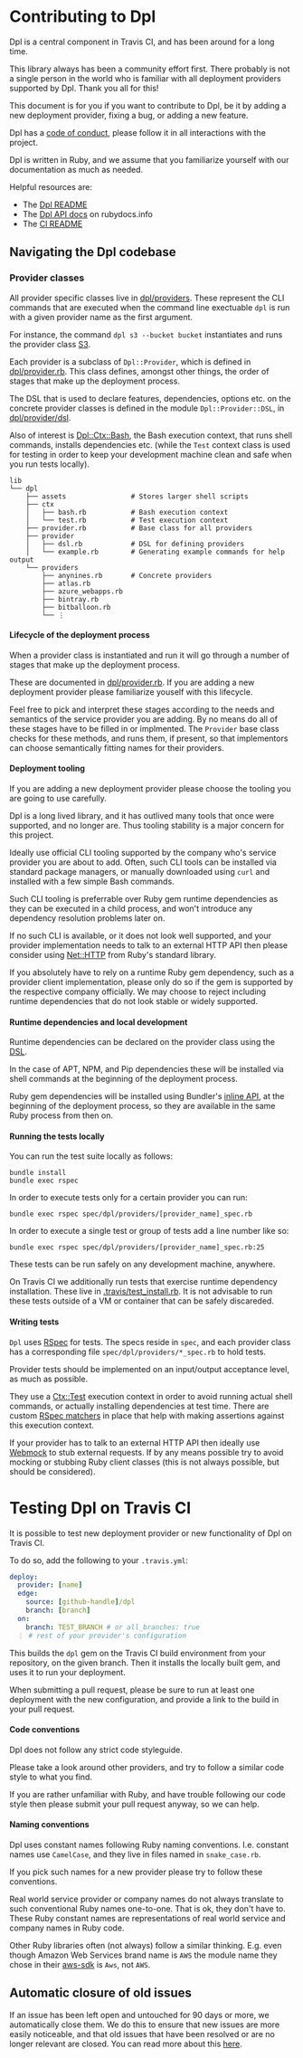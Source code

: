 # Contributing to Dpl

Dpl is a central component in Travis CI, and has been around for a long time.

This library always has been a community effort first. There probably is not a
single person in the world who is familiar with all deployment providers
supported by Dpl. Thank you all for this!

This document is for you if you want to contribute to Dpl, be it by adding a new
deployment provider, fixing a bug, or adding a new feature.

Dpl has a [code of conduct](CODE_OF_CONDUCT.md),
please follow it in all interactions with the project.

Dpl is written in Ruby, and we assume that you familiarize yourself with our
documentation as much as needed.

Helpful resources are:

* The [Dpl README](README.md)
* The [Dpl API docs](https://www.rubydoc.info/github/travis-ci/dpl) on rubydocs.info
* The [Cl README](https://github.com/svenfuchs/cl/blob/master/README.md)

## Navigating the Dpl codebase

### Provider classes

All provider specific classes live in [dpl/providers](lib/dpl/providers).
These represent the CLI commands that are executed when the command line
exectuable `dpl` is run with a given provider name as the first argument.

For instance, the command `dpl s3 --bucket bucket` instantiates and runs the provider
class [S3](lib/dpl/providers/s3.rb).

Each provider is a subclass of `Dpl::Provider`, which is defined in
[dpl/provider.rb](lib/dpl/provider.rb). This class defines, amongst other
things, the order of stages that make up the deployment process.

The DSL that is used to declare features, dependencies, options etc. on the
concrete provider classes is defined in the module `Dpl::Provider::DSL`, in
[dpl/provider/dsl](lib/dpl/provider/dsl.rb).

Also of interest is [Dpl::Ctx::Bash](lib/dpl/ctx/bash.rb), the Bash execution
context, that runs shell commands, installs dependencies etc. (while the `Test`
context class is used for testing in order to keep your development machine
clean and safe when you run tests locally).

```
lib
└── dpl
    ├── assets                # Stores larger shell scripts
    ├── ctx
    │   ├── bash.rb           # Bash execution context
    │   └── test.rb           # Test execution context
    ├── provider.rb           # Base class for all providers
    ├── provider
    │   ├── dsl.rb            # DSL for defining providers
    │   └── example.rb        # Generating example commands for help output
    └── providers
        ├── anynines.rb       # Concrete providers
        ├── atlas.rb
        ├── azure_webapps.rb
        ├── bintray.rb
        ├── bitballoon.rb
        └── ⋮
```

#### Lifecycle of the deployment process

When a provider class is instantiated and run it will go through a number
of stages that make up the deployment process.

These are documented in [dpl/provider.rb](/lib/dpl/provider.rb). If you are
adding a new deployment provider please familiarize youself with this
lifecycle.

Feel free to pick and interpret these stages according to the needs and
semantics of the service provider you are adding. By no means do all of these
stages have to be filled in or implmented. The `Provider` base class checks for
these methods, and runs them, if present, so that implementors can choose
semantically fitting names for their providers.

#### Deployment tooling

If you are adding a new deployment provider please choose the tooling you are
going to use carefully.

Dpl is a long lived library, and it has outlived many tools that once were
supported, and no longer are. Thus tooling stability is a major concern for
this project.

Ideally use official CLI tooling supported by the company who's service
provider you are about to add. Often, such CLI tools can be installed via
standard package managers, or manually downloaded using `curl` and installed
with a few simple Bash commands.

Such CLI tooling is preferrable over Ruby gem runtime dependencies as they can
be executed in a child process, and won't introduce any dependency resolution
problems later on.

If no such CLI is available, or it does not look well supported, and your
provider implementation needs to talk to an external HTTP API then please consider
using [Net::HTTP](https://ruby-doc.org/stdlib-2.6.3/libdoc/net/http/rdoc/Net/HTTP.html)
from Ruby's standard library.

If you absolutely have to rely on a runtime Ruby gem dependency, such as a
provider client implementation, please only do so if the gem is supported by
the respective company officially. We may choose to reject including runtime
dependencies that do not look stable or widely supported.

#### Runtime dependencies and local development

Runtime dependencies can be declared on the provider class using the
[DSL](lib/dpl/provider/dsl.rb).

In the case of APT, NPM, and Pip dependencies these will be installed via
shell commands at the beginning of the deployment process.

Ruby gem dependencies will be installed using Bundler's [inline API](https://github.com/bundler/bundler/blob/master/lib/bundler/inline.rb),
at the beginning of the deployment process, so they are available in the same
Ruby process from then on.

#### Running the tests locally

You can run the test suite locally as follows:

```
bundle install
bundle exec rspec
```

In order to execute tests only for a certain provider you can run:

```
bundle exec rspec spec/dpl/providers/[provider_name]_spec.rb
```

In order to execute a single test or group of tests add a line number like so:

```
bundle exec rspec spec/dpl/providers/[provider_name]_spec.rb:25
```

These tests can be run safely on any development machine, anywhere.

On Travis CI we additionally run tests that exercise runtime dependency
installation. These live in [.travis/test_install.rb](.travis/test_install.rb).
It is not advisable to run these tests outside of a VM or container that can be
safely discareded.

#### Writing tests

`Dpl` uses [RSpec](https://github.com/rspec) for tests. The specs reside in
`spec`, and each provider class has a corresponding file
`spec/dpl/providers/*_spec.rb` to hold tests.

Provider tests should be implemented on an input/output acceptance level, as
much as possible.

They use a [Ctx::Test](lib/dpl/ctx/test.rb) execution context in order to avoid
running actual shell commands, or actually installing dependencies at test
time. There are custom [RSpec matchers](spec/support/matchers) in place that
help with making assertions against this execution context.

If your provider has to talk to an external HTTP API then ideally use
[Webmock](https://github.com/bblimke/webmock) to stub external requests. If by
any means possible try to avoid mocking or stubbing Ruby client classes (this
is not always possible, but should be considered).

# Testing Dpl on Travis CI

It is possible to test new deployment provider or new functionality of Dpl on
Travis CI.

To do so, add the following to your `.travis.yml`:

```yaml
deploy:
  provider: [name]
  edge:
    source: [github-handle]/dpl
    branch: [branch]
  on:
    branch: TEST_BRANCH # or all_branches: true
  ⋮ # rest of your provider's configuration
```

This builds the `dpl` gem on the Travis CI build environment from your
repository, on the given branch. Then it installs the locally built gem, and
uses it to run your deployment.

When submitting a pull request, please be sure to run at least one deployment
with the new configuration, and provide a link to the build in your pull
request.

#### Code conventions

Dpl does not follow any strict code styleguide.

Please take a look around other providers, and try to follow a similar code
style to what you find.

If you are rather unfamiliar with Ruby, and have trouble following our code
style then please submit your pull request anyway, so we can help.

#### Naming conventions

Dpl uses constant names following Ruby naming conventions. I.e. constant
names use `CamelCase`, and they live in files named in `snake_case.rb`.

If you pick such names for a new provider please try to follow these
conventions.

Real world service provider or company names do not always translate to such
conventional Ruby names one-to-one. That is ok, they don't have to. These Ruby
constant names are representations of real world service and company names in
Ruby code.

Other Ruby libraries often (not always) follow a similar thinking. E.g.
even though Amazon Web Services brand name is `AWS` the module name
they chose in their [aws-sdk](https://github.com/aws/aws-sdk-ruby) is
`Aws`, not `AWS`.

## Automatic closure of old issues

If an issue has been left open and untouched for 90 days or more, we automatically
close them. We do this to ensure that new issues are more easily noticeable, and
that old issues that have been resolved or are no longer relevant are closed.
You can read more about this [here](https://blog.travis-ci.com/2018-03-09-closing-old-issues).
